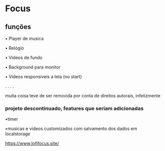 # Focus


## funções 
 • Player de musica

 • Relógio
 
 • Videos de fundo
 
 • Background para monitor 
 
 • Videos responsiveis a tela (no start)
 
.
.
.
.

muita coisa teve de ser removida por conta de direitos autorais, infelizmente

### projeto descontinuado, features que seriam adicionadas 
 •timer
 
 •musicas e videos customizados com salvamento dos dados em localstorage

  
https://www.lofifocus.site/

